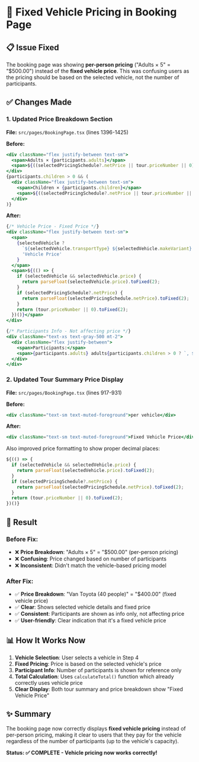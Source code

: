 # 🚗 Fixed Vehicle Pricing in Booking Page

## 📋 Issue Fixed
The booking page was showing **per-person pricing** ("Adults × 5" = "$500.00") instead of the **fixed vehicle price**. This was confusing users as the pricing should be based on the selected vehicle, not the number of participants.

## ✅ Changes Made

### 1. Updated Price Breakdown Section
**File:** `src/pages/BookingPage.tsx` (lines 1396-1425)

**Before:**
```jsx
<div className="flex justify-between text-sm">
  <span>Adults × {participants.adults}</span>
  <span>${((selectedPricingSchedule?.netPrice || tour.priceNumber || 0) * participants.adults).toFixed(2)}</span>
</div>
{participants.children > 0 && (
  <div className="flex justify-between text-sm">
    <span>Children × {participants.children}</span>
    <span>${((selectedPricingSchedule?.netPrice || tour.priceNumber || 0) * participants.children).toFixed(2)}</span>
  </div>
)}
```

**After:**
```jsx
{/* Vehicle Price - Fixed Price */}
<div className="flex justify-between text-sm">
  <span>
    {selectedVehicle ? 
      `${selectedVehicle.transportType} ${selectedVehicle.makeVariant} (${selectedVehicle.capacity} people)` : 
      'Vehicle Price'
    }
  </span>
  <span>${(() => {
    if (selectedVehicle && selectedVehicle.price) {
      return parseFloat(selectedVehicle.price).toFixed(2);
    }
    if (selectedPricingSchedule?.netPrice) {
      return parseFloat(selectedPricingSchedule.netPrice).toFixed(2);
    }
    return (tour.priceNumber || 0).toFixed(2);
  })()}</span>
</div>

{/* Participants Info - Not affecting price */}
<div className="text-xs text-gray-500 mt-2">
  <div className="flex justify-between">
    <span>Participants:</span>
    <span>{participants.adults} adults{participants.children > 0 ? `, ${participants.children} children` : ''}{participants.seniors > 0 ? `, ${participants.seniors} seniors` : ''}</span>
  </div>
</div>
```

### 2. Updated Tour Summary Price Display
**File:** `src/pages/BookingPage.tsx` (lines 917-931)

**Before:**
```jsx
<div className="text-sm text-muted-foreground">per vehicle</div>
```

**After:**
```jsx
<div className="text-sm text-muted-foreground">Fixed Vehicle Price</div>
```

Also improved price formatting to show proper decimal places:
```jsx
${(() => {
  if (selectedVehicle && selectedVehicle.price) {
    return parseFloat(selectedVehicle.price).toFixed(2);
  }
  if (selectedPricingSchedule?.netPrice) {
    return parseFloat(selectedPricingSchedule.netPrice).toFixed(2);
  }
  return (tour.priceNumber || 0).toFixed(2);
})()}
```

## 🎯 Result

### Before Fix:
- ❌ **Price Breakdown**: "Adults × 5" = "$500.00" (per-person pricing)
- ❌ **Confusing**: Price changed based on number of participants
- ❌ **Inconsistent**: Didn't match the vehicle-based pricing model

### After Fix:
- ✅ **Price Breakdown**: "Van Toyota (40 people)" = "$400.00" (fixed vehicle price)
- ✅ **Clear**: Shows selected vehicle details and fixed price
- ✅ **Consistent**: Participants are shown as info only, not affecting price
- ✅ **User-friendly**: Clear indication that it's a fixed vehicle price

## 📊 How It Works Now

1. **Vehicle Selection**: User selects a vehicle in Step 4
2. **Fixed Pricing**: Price is based on the selected vehicle's price
3. **Participant Info**: Number of participants is shown for reference only
4. **Total Calculation**: Uses `calculateTotal()` function which already correctly uses vehicle price
5. **Clear Display**: Both tour summary and price breakdown show "Fixed Vehicle Price"

## ✨ Summary
The booking page now correctly displays **fixed vehicle pricing** instead of per-person pricing, making it clear to users that they pay for the vehicle regardless of the number of participants (up to the vehicle's capacity).

**Status: ✅ COMPLETE - Vehicle pricing now works correctly!**
